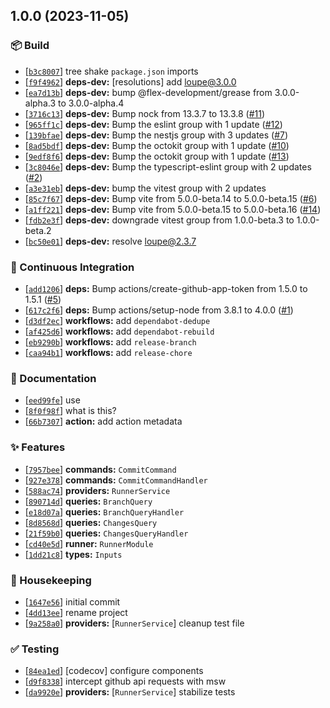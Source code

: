 ## 1.0.0 (2023-11-05)

### :package: Build

- [[`b3c8007`](https://github.com/flex-development/gh-commit/commit/b3c8007a999eb61f86c3c7fdf42f1aaf58968922)] tree shake `package.json` imports
- [[`f9f4962`](https://github.com/flex-development/gh-commit/commit/f9f49620c1a9938f715fccb69e0ded63b0dee5b7)] **deps-dev:** [resolutions] add loupe@3.0.0
- [[`ea7d13b`](https://github.com/flex-development/gh-commit/commit/ea7d13b23db0e84e95c8fdd23484beb519b95d58)] **deps-dev:** bump @flex-development/grease from 3.0.0-alpha.3 to 3.0.0-alpha.4
- [[`3716c13`](https://github.com/flex-development/gh-commit/commit/3716c130ceb953472a10692b47360f849948acd3)] **deps-dev:** Bump nock from 13.3.7 to 13.3.8 ([#11](https://github.com/flex-development/gh-commit/issues/11))
- [[`965ff1c`](https://github.com/flex-development/gh-commit/commit/965ff1cb0d47e20d899a0c75628b043a2a9209ef)] **deps-dev:** Bump the eslint group with 1 update ([#12](https://github.com/flex-development/gh-commit/issues/12))
- [[`139bfae`](https://github.com/flex-development/gh-commit/commit/139bfaee8b6170a4b074bb257339d20d0dad94d0)] **deps-dev:** Bump the nestjs group with 3 updates ([#7](https://github.com/flex-development/gh-commit/issues/7))
- [[`8ad5bdf`](https://github.com/flex-development/gh-commit/commit/8ad5bdf17243d494d9c97c07ecf120530f2d7ad5)] **deps-dev:** Bump the octokit group with 1 update ([#10](https://github.com/flex-development/gh-commit/issues/10))
- [[`9edf8f6`](https://github.com/flex-development/gh-commit/commit/9edf8f624b99587c12fab697a0f21cd35e3e1efc)] **deps-dev:** Bump the octokit group with 1 update ([#13](https://github.com/flex-development/gh-commit/issues/13))
- [[`3c8046e`](https://github.com/flex-development/gh-commit/commit/3c8046efba6d3799f75b7de0cac479955fb04c9a)] **deps-dev:** Bump the typescript-eslint group with 2 updates ([#2](https://github.com/flex-development/gh-commit/issues/2))
- [[`a3e31eb`](https://github.com/flex-development/gh-commit/commit/a3e31ebfc5e9910065e2c56ef5550c5f351dfe5b)] **deps-dev:** bump the vitest group with 2 updates
- [[`85c7f67`](https://github.com/flex-development/gh-commit/commit/85c7f67fd0ab7723e7af3151cfa408fb896afca0)] **deps-dev:** Bump vite from 5.0.0-beta.14 to 5.0.0-beta.15 ([#6](https://github.com/flex-development/gh-commit/issues/6))
- [[`a1ff221`](https://github.com/flex-development/gh-commit/commit/a1ff221eff778936b1e88501576016b363c72bb7)] **deps-dev:** Bump vite from 5.0.0-beta.15 to 5.0.0-beta.16 ([#14](https://github.com/flex-development/gh-commit/issues/14))
- [[`fdb2e3f`](https://github.com/flex-development/gh-commit/commit/fdb2e3f777badba6ba54f32ab8c162097f4fc5f5)] **deps-dev:** downgrade vitest group from 1.0.0-beta.3 to 1.0.0-beta.2
- [[`bc50e01`](https://github.com/flex-development/gh-commit/commit/bc50e01e815bab944c47cb9438b57c05978450d1)] **deps-dev:** resolve loupe@2.3.7

### :robot: Continuous Integration

- [[`add1206`](https://github.com/flex-development/gh-commit/commit/add120601337073fcc70738edac54e73c8379cd7)] **deps:** Bump actions/create-github-app-token from 1.5.0 to 1.5.1 ([#5](https://github.com/flex-development/gh-commit/issues/5))
- [[`617c2f6`](https://github.com/flex-development/gh-commit/commit/617c2f6a4b29e0aa5f9d1877c65e0eea10dc4b75)] **deps:** Bump actions/setup-node from 3.8.1 to 4.0.0 ([#1](https://github.com/flex-development/gh-commit/issues/1))
- [[`d3df2ec`](https://github.com/flex-development/gh-commit/commit/d3df2ec412db3f9bcdc2342d2b1dc3f1c8212696)] **workflows:** add `dependabot-dedupe`
- [[`af425d6`](https://github.com/flex-development/gh-commit/commit/af425d6f1533e60c8b7a88e4d26ff43daade603a)] **workflows:** add `dependabot-rebuild`
- [[`eb9290b`](https://github.com/flex-development/gh-commit/commit/eb9290bc095dd5ee89b991b162c2e49b99174337)] **workflows:** add `release-branch`
- [[`caa94b1`](https://github.com/flex-development/gh-commit/commit/caa94b1b7c54b9f09b1b42871b2a368085fc3b57)] **workflows:** add `release-chore`

### :pencil: Documentation

- [[`eed99fe`](https://github.com/flex-development/gh-commit/commit/eed99fe86153886b49d24b39121f76556918d006)] use
- [[`8f0f98f`](https://github.com/flex-development/gh-commit/commit/8f0f98fcc2b22cfa6a4645e3793f4b59723d123a)] what is this?
- [[`66b7307`](https://github.com/flex-development/gh-commit/commit/66b73071841550654b5e997b2401923220cd083a)] **action:** add action metadata

### :sparkles: Features

- [[`7957bee`](https://github.com/flex-development/gh-commit/commit/7957beebc5d77b68954e9179c5c6ac271ee85076)] **commands:** `CommitCommand`
- [[`927e378`](https://github.com/flex-development/gh-commit/commit/927e378140b1978c65d43246509db523d3760429)] **commands:** `CommitCommandHandler`
- [[`588ac74`](https://github.com/flex-development/gh-commit/commit/588ac7495eb704e4dfc48badb59ff5739dea30e7)] **providers:** `RunnerService`
- [[`890714d`](https://github.com/flex-development/gh-commit/commit/890714dde0f20a4b80e9da1a954a4a88c9a24742)] **queries:** `BranchQuery`
- [[`e18d07a`](https://github.com/flex-development/gh-commit/commit/e18d07a6b6673a04d0c2aa88a379c152adfc1761)] **queries:** `BranchQueryHandler`
- [[`8d8568d`](https://github.com/flex-development/gh-commit/commit/8d8568d0cd2ab9ee805b6a641b7518fedb7a2b35)] **queries:** `ChangesQuery`
- [[`21f59b0`](https://github.com/flex-development/gh-commit/commit/21f59b01783b0c85649720e7dd86f622662e9889)] **queries:** `ChangesQueryHandler`
- [[`cd40e5d`](https://github.com/flex-development/gh-commit/commit/cd40e5daf52193261b8221045ae23886e89621d9)] **runner:** `RunnerModule`
- [[`1dd21c8`](https://github.com/flex-development/gh-commit/commit/1dd21c84f3d37993e47ae4d871a69cc88439c13e)] **types:** `Inputs`

### :house_with_garden: Housekeeping

- [[`1647e56`](https://github.com/flex-development/gh-commit/commit/1647e56d6a73620bd39a03743b82c491377241f2)] initial commit
- [[`4dd13ee`](https://github.com/flex-development/gh-commit/commit/4dd13ee96412a2422f3b7fc713c48de556875ab0)] rename project
- [[`9a258a0`](https://github.com/flex-development/gh-commit/commit/9a258a031d45e6a2d8cc79dc892c64c4a73fc6fc)] **providers:** [`RunnerService`] cleanup test file

### :white_check_mark: Testing

- [[`84ea1ed`](https://github.com/flex-development/gh-commit/commit/84ea1edfa87bec9120f7a43c6c140532cfa71389)] [codecov] configure components
- [[`d9f8338`](https://github.com/flex-development/gh-commit/commit/d9f8338293a059d11ae86b7da2e79895b4190525)] intercept github api requests with msw
- [[`da9920e`](https://github.com/flex-development/gh-commit/commit/da9920e9ee36aed83d4d31d712a1c93db4438c41)] **providers:** [`RunnerService`] stabilize tests

